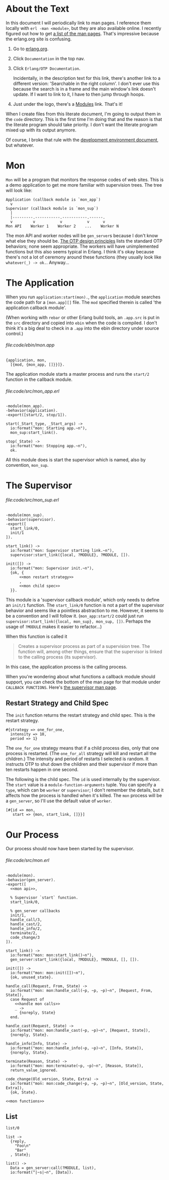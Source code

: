 # About the Text

In this document I will periodically link to man pages. I reference them
locally with `erl -man <module>`, but they are also available online. I
recently figured out how to get [a list of the man pages][]. That's impressive
because the erlang.org site is confusing.

1.  Go to [erlang.org][].
1.  Click `Documentation` in the top nav.
1.  Click `Erlang/OTP Documentation`.

    Incidentally, in the description text for this link, there's another link
    to a different version: 'Searchable in the right column'. I don't ever use
    this because the search is in a frame and the main window's link doesn't
    update. If I want to link to it, I have to then jump through hoops.
1.  Just under the logo, there's a [Modules][] link. That's it!

When I create files from this literate document, I'm going to output them in
the `code` directory. This is the first time I'm doing that and the reason is
that the literate program should take priority. I don't want the literate
program mixed up with its output anymore.

Of course, I broke that rule with the [development environment document][], but
whatever.



# Mon

`Mon` will be a program that monitors the response codes of web sites. This is
a demo application to get me more familiar with supervision trees. The tree
will look like:

    Application (callback module is `mon_app`)
      v
    Supervisor (callback module is `mon_sup`)
      |
      |---------.-----------.-----------.------.
      v         v           v           v      v
    Mon API    Worker 1    Worker 2    ...    Worker N

The mon API and worker nodes will be `gen_server`s because I don't know what
else they should be. [The OTP design principles][] lists the standard OTP
behaviors; none seem appropriate. The workers will have unimplemented functions
but this also seems typical in Erlang. I think it's okay because there's not
a lot of ceremony around these functions (they usually look like `whatever(_)
-> ok.`. Anyway...



# The Application

When you run `application:start(mon).`, the `application` module searches the
code path for a `[mon.app][]` file. The `mod` specified therein is called 'the
application callback module'.

(When working with `rebar` or other Erlang build tools, an `.app.src` is put in
the `src` directory and copied into `ebin` when the code is compiled. I don't
think it's a big deal to check in a `.app` into the ebin directory under source
control.)

###### file:code/ebin/mon.app

```{name="file:code/ebin/mon.app"}
{application, mon,
  [{mod, {mon_app, []}}]}.
```

The application module starts a master process and runs the `start/2` function
in the callback module.

###### file:code/src/mon_app.erl

```{name="file:code/src/mon_app.erl"}
-module(mon_app).
-behavior(application).
-export([start/2, stop/1]).

start(_Start_type, _Start_args) ->
  io:format("mon: Starting app.~n"),
  mon_sup:start_link().

stop(_State) ->
  io:format("mon: Stopping app.~n"),
  ok.
```

All this module does is start the supervisor which is named, also by
convention, `mon_sup`.



# The Supervisor

###### file:code/src/mon_sup.erl

```{name="file:code/src/mon_sup.erl"}
-module(mon_sup).
-behavior(supervisor).
-export([
  start_link/0,
  init/1
]).

start_link() ->
  io:format("mon: Supervisor starting link.~n"),
  supervisor:start_link({local, ?MODULE}, ?MODULE, []).

init([]) ->
  io:format("mon: Supervisor init.~n"),
  {ok, {
      <<mon restart strategy>>
      ,
      <<mon child spec>>
  }}.
```

This module is a 'supervisor callback module', which only needs to define an
`init/1` function. The `start_link/0` function is not a part of the supervisor
behavior and seems like a pointless abstraction to me. However, it seems to be
a convention and I will follow it. (`mon_app:start/2` could just run
`supervisor:start_link({local, mon_sup}, mon_sup, [])`. Perhaps the usage of
`?MODULE` makes it easier to refactor...)

When this function is called it

> Creates a supervisor process as part of a supervision tree. The function
> will, among other things, ensure that the supervisor is linked to the calling
> process (its supervisor).

In this case, the application process is the calling process.

When you're wondering about what functions a callback module should support,
you can check the bottom of the man page for that module under `CALLBACK
FUNCTIONS`. Here's [the supervisor man page][].

## Restart Strategy and Child Spec

The `init` function returns the restart strategy and child spec. This is the
restart strategy.

```{name="mon restart strategy"}
#{strategy => one_for_one,
  intensity => 10,
  period => 1}
```

The `one_for_one` strategy means that if a child process dies, only that one
process is restarted. (The `one_for_all` strategy will kill and restart all the
children.) The intensity and period of restarts I selected is random. It
instructs OTP to shut down the children and their supervisor if more than ten
restarts happen in one second.

The following is the child spec. The `id` is used internally by the supervisor.
The `start` value is a `module-function-arguments` tuple. You can specify
a `type`, which can be `worker` or `supervisor`; I don't remember the details,
but it affects how the process is handled when it's killed. The `mon` process
will be a `gen_server`, so I'll use the default value of `worker`.

```{name="mon child spec"}
[#{id => mon,
   start => {mon, start_link, []}}]
```



# Our Process

Our process should now have been started by the supervisor.

###### file:code/src/mon.erl

```{.erlang name="file:code/src/mon.erl"}
-module(mon).
-behavior(gen_server).
-export([
  <<mon api>>,

  % Supervisor `start` function.
  start_link/0,

  % gen_server callbacks
  init/1,
  handle_call/3,
  handle_cast/2,
  handle_info/2,
  terminate/2,
  code_change/3
]).

start_link() ->
  io:format("mon: mon:start_link()~n"),
  gen_server:start_link({local, ?MODULE}, ?MODULE, [], []).

init([]) ->
  io:format("mon: mon:init([])~n"),
  {ok, unused_state}.

handle_call(Request, From, State) ->
  io:format("mon: mon:handle_call(~p, ~p, ~p)~n", [Request, From, State]),
  case Request of
    <<handle mon calls>>
    _ ->
      {noreply, State}
  end.

handle_cast(Request, State) ->
  io:format("mon: mon:handle_cast(~p, ~p)~n", [Request, State]),
  {noreply, State}.

handle_info(Info, State) ->
  io:format("mon: mon:handle_info(~p, ~p)~n", [Info, State]),
  {noreply, State}.

terminate(Reason, State) ->
  io:format("mon: mon:terminate(~p, ~p)~n", [Reason, State]),
  return_value_ignored.

code_change(Old_version, State, Extra) ->
  io:format("mon: mon:code_change(~p, ~p, ~p)~n", [Old_version, State, Extra]),
  {ok, State}.

<<mon functions>>
```



## List

```{.erlang name="mon api"}
list/0
```
```{.erlang name="handle mon calls"}
list ->
  {reply,
    "Foo\n"
    "Bar"
  , State};
```
```{.erlang name="mon functions"}
list() ->
  Data = gen_server:call(?MODULE, list),
  io:format("|~s|~n", [Data]).
```



[development environment document]: development_environment.md
[The OTP design principles]: http://www.erlang.org/doc/design_principles/des_princ.html
[a list of the man pages]: http://www.erlang.org/doc/man_index.html
[erlang.org]: http://www.erlang.org/
[Modules]: http://www.erlang.org/doc/man_index.html
[`mon.app`]: http://www.erlang.org/doc/man/app.html
[the supervisor man page]: http://www.erlang.org/doc/man/supervisor.html
